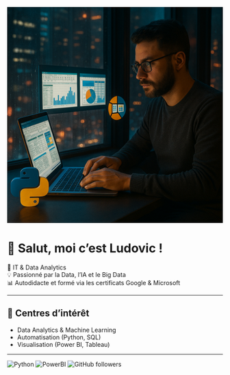 <img src="Analyse nocturne dans la ville.png" alt="banner" width="800">

# 👋 Salut, moi c’est Ludovic !
🎯 IT & Data Analytics  
💡 Passionné par la Data, l’IA et le Big Data  
📊 Autodidacte et formé via les certificats Google & Microsoft  

---

## 🧠 Centres d’intérêt
- Data Analytics & Machine Learning  
- Automatisation (Python, SQL) 
- Visualisation (Power BI, Tableau)  

---

![Python](https://img.shields.io/badge/Python-3.11-blue)
![PowerBI](https://img.shields.io/badge/Power%20BI-Data%20Viz-yellow)
![GitHub followers](https://img.shields.io/github/followers/FievreToaster?style=social)

<!--
**FievreToaster/FievreToaster** is a ✨ _special_ ✨ repository because its `README.md` (this file) appears on your GitHub profile.

Here are some ideas to get you started:

- 🔭 I’m currently working on ...
- 🌱 I’m currently learning ...
- 👯 I’m looking to collaborate on ...
- 🤔 I’m looking for help with ...
- 💬 Ask me about ...
- 📫 How to reach me: ...
- 😄 Pronouns: ...
- ⚡ Fun fact: ...
-->
